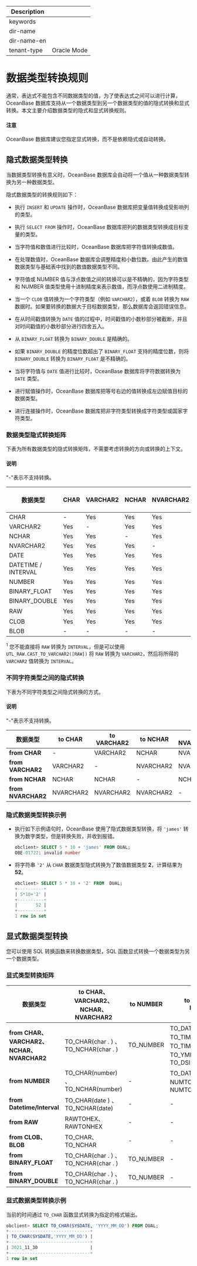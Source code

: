 | Description   |                 |
|---------------|-----------------|
| keywords      |                 |
| dir-name      |                 |
| dir-name-en   |                 |
| tenant-type   | Oracle Mode     |

# 数据类型转换规则

通常，表达式不能包含不同数据类型的值，为了使表达式之间可以进行计算，OceanBase 数据库支持从一个数据类型到另一个数据类型的值的隐式转换和显式转换。本文主要介绍数据类型的隐式和显式转换规则。

  <main id="notice" type='notice'>
    <h4>注意</h4>
    <p>OceanBase 数据库建议您指定显式转换，而不是依赖隐式或自动转换。</p>
  </main>

## 隐式数据类型转换

当数据类型转换有意义时，OceanBase 数据库会自动将一个值从一种数据类型转换为另一种数据类型。

隐式数据类型的转换规则如下：

* 执行 `INSERT` 和 `UPDATE` 操作时，OceanBase 数据库把变量值转换成受影响列的类型。

* 执行 `SELECT FROM` 操作时，OceanBase 数据库把列的数据类型转换成目标变量的类型。

* 当字符值和数值进行比较时，OceanBase 数据库把字符值转换成数值。

* 在处理数值时，OceanBase 数据库会调整精度和小数位数。由此产生的数值数据类型与基础表中找到的数值数据类型不同。

* 字符值或 NUMBER 值与浮点数值之间的转换可以是不精确的，因为字符类型和 NUMBER 值类型使用十进制精度来表示数值，而浮点数使用二进制精度。

* 当一个 `CLOB` 值转换为一个字符类型（例如 `VARCHAR2`），或着 `BLOB` 转换为 `RAW` 数据时。如果要转换的数据大于目标数据类型，那么数据库会返回错误信息。

* 在从时间戳值转换为 `DATE` 值的过程中，时间戳值的小数秒部分被截断，并且对时间戳值的小数秒部分进行四舍五入。

* 从 `BINARY_FLOAT` 转换为 `BINARY_DOUBLE` 是精确的。

* 如果 `BINARY_DOUBLE` 的精度位数超出了 `BINARY_FLOAT` 支持的精度位数，则将 `BINARY_DOUBLE` 转换为 `BINARY_FLOAT` 是不精确的。

* 当将字符值与 `DATE` 值进行比较时，OceanBase 数据库将字符数据转换为 `DATE` 类型。

* 进行赋值操作时，OceanBase 数据库把等号右边的值转换成左边赋值目标的数据类型。

* 进行连接操作时，OceanBase 数据库把非字符类型转换成字符类型或国家字符类型。

### 数据类型隐式转换矩阵

下表为所有数据类型的隐式转换矩阵，不需要考虑转换的方向或转换的上下文。

  <main id="notice" type='explain'>
    <h4>说明</h4>
    <p>&quot;-&quot;表示不支持转换。</p>
  </main>

|      **数据类型**       | **CHAR** | **VARCHAR2** | **NCHAR** | **NVARCHAR2** | **DATE** |      **DATETIME / INTERVAL**       | **NUMBER** | **BINARY_FLOAT** | **BINARY_DOUBLE** | **RAW** | **CLOB** | **BLOB** |
|---------------------|----------|--------------|-----------|---------------|----------|------------------------------------|------------|------------------|-------------------|---------|----------|----------|
| CHAR                | -        | Yes          | Yes       | Yes           | Yes      | Yes                                | Yes        | Yes              | Yes               | Yes     | Yes      | Yes      |
| VARCHAR2            | Yes      | -            | Yes       | Yes           | Yes      | Yes                                | Yes        | Yes              | Yes               | Yes     | Yes      | -        |
| NCHAR               | Yes      | Yes          | -         | Yes           | Yes      | Yes                                | Yes        | Yes              | Yes               | Yes     | Yes      | -        |
| NVARCHAR2           | Yes      | Yes          | Yes       | -             | Yes      | Yes                                | Yes        | Yes              | Yes               | Yes     | Yes      | -        |
| DATE                | Yes      | Yes          | Yes       | Yes           | -        | -                                  | -          | -                | -                 | -       | -        | -        |
| DATETIME / INTERVAL | Yes      | Yes          | Yes       | Yes           | -        | -                                  | -          | -                | -                 | -       | -        | -        |
| NUMBER              | Yes      | Yes          | Yes       | Yes           | -        | -                                  | -          | Yes              | Yes               | -       | -        | -        |
| BINARY_FLOAT        | Yes      | Yes          | Yes       | Yes           | -        | -                                  | Yes        | -                | Yes               | -       | -        | -        |
| BINARY_DOUBLE       | Yes      | Yes          | Yes       | Yes           | -        | -                                  | Yes        | Yes              | -                 | -       | -        | -        |
| RAW                 | Yes      | Yes          | Yes       | Yes           | -        | Yes <sup>1</sup> | -          | -                | -                 | -       | Yes      | -        |
| CLOB                | Yes      | Yes          | Yes       | Yes           | -        | -                                  | -          | -                | -                 | -       | -        | Yes      |
| BLOB                | -        | -            | -         | -             | -        | -                                  | -          | -                | -                 | Yes     | -        | -        |

<sup>1</sup> 您不能直接将 `RAW` 转换为 `INTERVAL`，但是可以使用 `UTL_RAW.CAST_TO_VARCHAR2([RAW])` 将 `RAW` 转换为 `VARCHAR2`，然后将所得的 `VARCHAR2` 值转换为 `INTERVAL`。

### 不同字符类型之间的隐式转换

下表为不同字符类型之间隐式转换的方式。

  <main id="notice" type='explain'>
    <h4>说明</h4>
    <p>&quot;-&quot;表示不支持转换。</p>
  </main>

|      **数据类型**      | to **CHAR** | to **VARCHAR2** | to **NCHAR** | to **NVARCHAR2** |
|--------------------|-------------|-----------------|--------------|------------------|
| **from CHAR**      | -           | VARCHAR2        | NCHAR        | NVARCHAR2        |
| **from VARCHAR2**  | VARCHAR2    | -               | NVARCHAR2    | NVARCHAR2        |
| **from NCHAR**     | NCHAR       | NCHAR           | -            | NCHAR2           |
| **from NVARCHAR2** | NVARCHAR2   | NVARCHAR2       | NVARCHAR2    | -                |

### 隐式数据类型转换示例

* 执行如下示例语句时，OceanBase 使用了隐式数据类型转换，将 `'james'` 转换为数字类型，但是转换失败，并收到报错。

  ```sql
  obclient> SELECT 5 * 10 + 'james' FROM DUAL;
  OBE-01722: invalid number
  ```

* 将字符串 `'2'` 从 `CHAR` 数据类型隐式转换为了数值数据类型 **2**，计算结果为 **52**。

  ```sql
  obclient> SELECT 5 * 10 + '2' FROM  DUAL;
  +----------+
  | 5*10+'2' |
  +----------+
  |       52 |
  +----------+
  1 row in set
  ```

## 显式数据类型转换

您可以使用 SQL 转换函数来转换数据类型，SQL 函数显式转换一个数据类型为另一个数据类型。

### 显式类型转换矩阵

|                **数据类型**                | **to CHAR、VARCHAR2、NCHAR、NVARCHAR2** | **to NUMBER** |                    **to DATETIME/ INTERVAL**                     | **to RAW** | **to CLOB、BLOB** | **to BINARY_FLOAT** | to BINARY_DOUBLE |
|----------------------------------------|--------------------------------------|---------------|------------------------------------------------------------------|------------|------------------|---------------------|------------------|
| **from CHAR、VARCHAR2、NCHAR、NVARCHAR2** | TO_CHAR(char . ) 、TO_NCHAR(char . )  | TO_NUMBER     | TO_DATE、TO_TIMESTAMP、TO_TIMESTAMP_TZ、TO_YMINTERVAL、TO_DSINTERVAL | HEXTORAW   | TO_CLOB          | TO_BINARY_FLOAT     | TO_BINARY_DOUBLE |
| **from NUMBER**                        | TO_CHAR(number) 、TO_NCHAR(number)    | -             | TO_DATE、NUMTOYM_INTERVAL、NUMTOOLS_INTERVAL                       | -          | -                | TO_BINARY_FLOAT     | TO_BINARY_DOUBLE |
| **from Datetime/Interval**             | TO_CHAR(date ) 、TO_NCHAR(date)       | -             | -                                                                | -          | -                | -                   | -                |
| **from RAW**                           | RAWTOHEX、RAWTONHEX                   | -             | -                                                                | -          | TO_BLOB          | -                   | -                |
| **from CLOB、BLOB**                     | TO_CHAR、TO_NCHAR                     | -             | -                                                                | -          | TO_CLOB          | -                   | -                |
| **from BINARY_FLOAT**                  | TO_CHAR(char . ) 、TO_NCHAR(char . )  | TO_NUMBER     | -                                                                | -          | -                | TO_BINARY_FLOAT     | TO_BINARY_DOUBLE |
| **from BINARY_DOUBLE**                 | TO_CHAR(char . ) 、TO_NCHAR(char . )  | TO_NUMBER     | -                                                                | -          | -                | TO_BINARY_FLOAT     | TO_BINARY_DOUBLE |

### 显式数据类型转换示例

当前的时间通过 `TO_CHAR` 函数显式转换为指定的格式输出。

```sql
obclient> SELECT TO_CHAR(SYSDATE, 'YYYY_MM_DD') FROM DUAL;
+-------------------------------+
| TO_CHAR(SYSDATE,'YYYY_MM_DD') |
+-------------------------------+
| 2021_11_30                    |
+-------------------------------+
1 row in set
```
